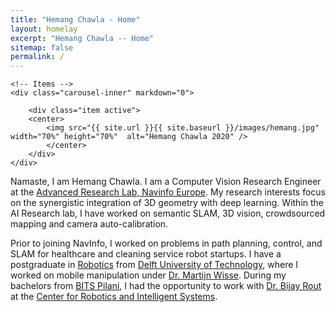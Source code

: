 ```yaml
---
title: "Hemang Chawla - Home"
layout: homelay
excerpt: "Hemang Chawla -- Home"
sitemap: false
permalink: /
---
```

<div markdown="0" id="carousel" class="carousel slide" data-ride="carousel" data-interval="5000" data-pause="hover" >
    <!-- Menu -->
    <!--
    <ol class="carousel-indicators">
        <li data-target="#carousel" data-slide-to="0" class="active"></li>
    </ol>
    -->

    <!-- Items -->
    <div class="carousel-inner" markdown="0">

        <div class="item active">
        <center>
            <img src="{{ site.url }}{{ site.baseurl }}/images/hemang.jpg" width="70%" height="70%"  alt="Hemang Chawla 2020" />
            </center>
        </div>
    </div>
  <!--
  <a class="left carousel-control" href="#carousel" role="button" data-slide="prev">
    <span class="glyphicon glyphicon-chevron-left" aria-hidden="true"></span>
    <span class="sr-only">Previous</span>
  </a>
  <a class="right carousel-control" href="#carousel" role="button" data-slide="next">
    <span class="glyphicon glyphicon-chevron-right" aria-hidden="true"></span>
    <span class="sr-only">Next</span>
  </a>
-->
</div>

Namaste, I am Hemang Chawla. I am a Computer Vision Research Engineer at the [Advanced Research Lab, Navinfo Europe](https://www.navinfo.eu/artificial-intelligence.html). My research interests focus on the synergistic integration of 3D geometry with deep learning.  Within the AI Research lab, I have worked on semantic SLAM, 3D vision, crowdsourced mapping and camera auto-calibration. 

Prior to joining NavInfo, I worked on problems in path planning, control, and SLAM for healthcare and cleaning service robot startups. I have a postgraduate in [Robotics](https://tudelftroboticsinstitute.nl/) from [Delft University of Technology](https://www.tudelft.nl/), where I worked on mobile manipulation under [Dr. Martijn Wisse](https://scholar.google.nl/citations?hl=en&user=ddu5MKwAAAAJ). During my bachelors from [BITS Pilani](https://www.bits-pilani.ac.in/), I had the opportunity to work with [Dr. Bijay Rout](https://scholar.google.nl/citations?user=BH13o4YAAAAJ) at the [Center for Robotics and Intelligent Systems](https://www.bits-pilani.ac.in/pilani/centreforrobotics/Home). 
